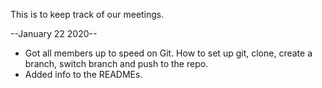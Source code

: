 This is to keep track of our meetings.

--January 22 2020--
 - Got all members up to speed on Git. How to set up git, clone, create a branch, switch branch and push to the repo.
 - Added info to the READMEs.
